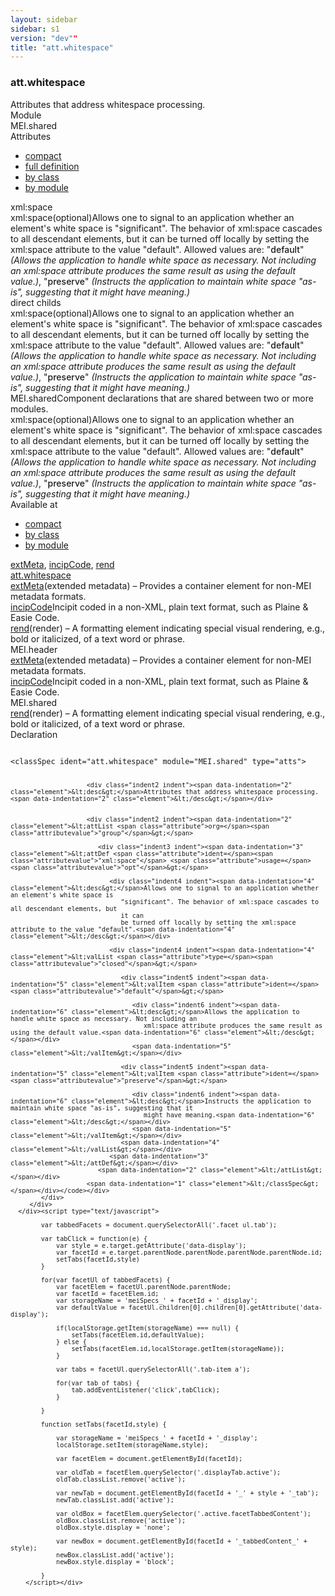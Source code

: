 ```yaml
---
layout: sidebar
sidebar: s1
version: "dev""
title: "att.whitespace"
---
```

<div class="specPage">
   <div class="attClassSpec">
      <h3 id="att.whitespace">att.whitespace</h3>
      <div class="specs">
         <div class="desc">Attributes that address whitespace processing.</div>
         <div class="facet module">
            <div class="label">Module</div>
            <div class="statement text">MEI.shared</div>
         </div>
         <div class="facet attributes" id="attributes">
            <div class="label">Attributes</div>
            <div class="statement classes list">
               <ul class="tab">
                  <li class="tab-item"><a data-display="compact" id="attributes_compact_tab" href="#attributes" class="displayTab active">compact</a></li>
                  <li class="tab-item"><a data-display="full" id="attributes_full_tab" href="#attributes" class="displayTab">full definition</a></li>
                  <li class="tab-item"><a data-display="class" id="attributes_class_tab" href="#attributes" class="displayTab">by class</a></li>
                  <li class="tab-item"><a data-display="module" id="attributes_module_tab" href="#attributes" class="displayTab">by module</a></li>
               </ul>
               <div id="attributes_tabbedContent_compact" class="facetTabbedContent compact active"><span class="ident attribute" title="Allows one to signal to an application whether an element's white space is &#34;significant&#34;. The behavior of xml:space cascades to all descendant elements, but it can be turned off locally by setting the xml:space attribute to the value &#34;default&#34;.">xml:space</span></div>
               <div id="attributes_tabbedContent_full" class="facetTabbedContent full">
                  <div class="attributeDef def" data-module="MEI.shared"><span class="ident attribute" title="Allows one to signal to an application whether an element's white space is &#34;significant&#34;. The behavior of xml:space cascades to all descendant elements, but it can be turned off locally by setting the xml:space attribute to the value &#34;default&#34;.">xml:space</span><span class="attributeUsage">(optional)</span><span class="attributeDesc desc">Allows one to signal to an application whether an element's white space is
                        "significant". The behavior of xml:space cascades to all descendant elements, but
                        it can
                        be turned off locally by setting the xml:space attribute to the value "default".</span><span class="attributeValues">
                        Allowed values are:
                        "<span style="font-weight: 500;">default</span>" <i>(Allows the application to handle white space as necessary. Not including an
                           xml:space attribute produces the same result as using the default value.)</i>,  "<span style="font-weight: 500;">preserve</span>" <i>(Instructs the application to maintain white space "as-is", suggesting that it
                           might have meaning.)</i></span></div>
               </div>
               <div id="attributes_tabbedContent_class" class="facetTabbedContent class">
                  <div class="classBox direct" title="direct childs">
                     <div class="classHeading"><label class="classLabel">direct childs</label><span class="classDesc"></span></div>
                     <div class="classContent">
                        <div class="attributeDef def" data-module="MEI.shared"><span class="ident attribute" title="Allows one to signal to an application whether an element's white space is &#34;significant&#34;. The behavior of xml:space cascades to all descendant elements, but it can be turned off locally by setting the xml:space attribute to the value &#34;default&#34;.">xml:space</span><span class="attributeUsage">(optional)</span><span class="attributeDesc desc">Allows one to signal to an application whether an element's white space is
                              "significant". The behavior of xml:space cascades to all descendant elements, but
                              it can
                              be turned off locally by setting the xml:space attribute to the value "default".</span><span class="attributeValues">
                              Allowed values are:
                              "<span style="font-weight: 500;">default</span>" <i>(Allows the application to handle white space as necessary. Not including an
                                 xml:space attribute produces the same result as using the default value.)</i>,  "<span style="font-weight: 500;">preserve</span>" <i>(Instructs the application to maintain white space "as-is", suggesting that it
                                 might have meaning.)</i></span></div>
                     </div>
                  </div>
               </div>
               <div id="attributes_tabbedContent_module" class="facetTabbedContent module">
                  <div class="classBox" title="MEI.shared">
                     <div class="classHeading"><label class="classLabel">MEI.shared</label><span class="classDesc">Component declarations that are shared between two or more modules.</span></div>
                     <div class="classContent">
                        <div class="attributeDef def" data-module="MEI.shared"><span class="ident attribute" title="Allows one to signal to an application whether an element's white space is &#34;significant&#34;. The behavior of xml:space cascades to all descendant elements, but it can be turned off locally by setting the xml:space attribute to the value &#34;default&#34;.">xml:space</span><span class="attributeUsage">(optional)</span><span class="attributeDesc desc">Allows one to signal to an application whether an element's white space is
                              "significant". The behavior of xml:space cascades to all descendant elements, but
                              it can
                              be turned off locally by setting the xml:space attribute to the value "default".</span><span class="attributeValues">
                              Allowed values are:
                              "<span style="font-weight: 500;">default</span>" <i>(Allows the application to handle white space as necessary. Not including an
                                 xml:space attribute produces the same result as using the default value.)</i>,  "<span style="font-weight: 500;">preserve</span>" <i>(Instructs the application to maintain white space "as-is", suggesting that it
                                 might have meaning.)</i></span></div>
                     </div>
                  </div>
               </div>
            </div>
         </div>
         <div class="facet availableAt" id="availableAt">
            <div class="label">Available at</div>
            <div class="statement classes list">
               <ul class="tab">
                  <li class="tab-item"><a data-display="compact" id="availableAt_compact_tab" href="#availableAt" class="displayTab active">compact</a></li>
                  <li class="tab-item"><a data-display="class" id="availableAt_class_tab" href="#availableAt" class="displayTab">by class</a></li>
                  <li class="tab-item"><a data-display="module" id="availableAt_module_tab" href="#availableAt" class="displayTab">by module</a></li>
               </ul>
               <div id="availableAt_tabbedContent_compact" class="facetTabbedContent compact active"><span class="ident element" title="(extended metadata) – Provides a container element for non-MEI metadata formats."><a class="link_odd_elementSpec" href="{{ site.baseurl }}/{{ page.version }}/elements/extmeta.html">extMeta</a></span>, <span class="ident element" title="Incipit coded in a non-XML, plain text format, such as Plaine &amp; Easie Code."><a class="link_odd_elementSpec" href="{{ site.baseurl }}/{{ page.version }}/elements/incipcode.html">incipCode</a></span>, <span class="ident element" title="(render) – A formatting element indicating special visual rendering, e.g., bold or italicized, of a text word or phrase."><a class="link_odd_elementSpec" href="{{ site.baseurl }}/{{ page.version }}/elements/rend.html">rend</a></span></div>
               <div id="availableAt_tabbedContent_class" class="facetTabbedContent class">
                  <div class="classBox" title="att.whitespace">
                     <div class="classHeading"><label class="classLabel"><a class="classLink" href="{{ site.baseurl }}/{{ page.version }}/attribute-classes/att.whitespace.html">att.whitespace</a></label><span class="classDesc"></span></div>
                     <div class="classContent">
                        <div class="elementRef" data-module="MEI.header"><a class="link_odd_elementSpec" href="{{ site.baseurl }}/{{ page.version }}/elements/extmeta.html">extMeta</a><span class="elementDesc">(extended metadata) – Provides a container element for non-MEI metadata formats.</span></div>
                        <div class="elementRef" data-module="MEI.header"><a class="link_odd_elementSpec" href="{{ site.baseurl }}/{{ page.version }}/elements/incipcode.html">incipCode</a><span class="elementDesc">Incipit coded in a non-XML, plain text format, such as Plaine &amp; Easie Code.</span></div>
                        <div class="elementRef" data-module="MEI.shared"><a class="link_odd_elementSpec" href="{{ site.baseurl }}/{{ page.version }}/elements/rend.html">rend</a><span class="elementDesc">(render) – A formatting element indicating special visual rendering, e.g., bold or
                              italicized, of a text word or phrase.</span></div>
                     </div>
                  </div>
               </div>
               <div id="availableAt_tabbedContent_module" class="facetTabbedContent module">
                  <div class="classBox" title="MEI.header">
                     <div class="classHeading"><label class="classLabel">MEI.header</label><span class="classDesc"></span></div>
                     <div class="classContent">
                        <div class="elementRef" data-module="MEI.header"><a class="link_odd_elementSpec" href="{{ site.baseurl }}/{{ page.version }}/elements/extmeta.html">extMeta</a><span class="elementDesc">(extended metadata) – Provides a container element for non-MEI metadata formats.</span></div>
                        <div class="elementRef" data-module="MEI.header"><a class="link_odd_elementSpec" href="{{ site.baseurl }}/{{ page.version }}/elements/incipcode.html">incipCode</a><span class="elementDesc">Incipit coded in a non-XML, plain text format, such as Plaine &amp; Easie Code.</span></div>
                     </div>
                  </div>
                  <div class="classBox" title="MEI.shared">
                     <div class="classHeading"><label class="classLabel">MEI.shared</label><span class="classDesc"></span></div>
                     <div class="classContent">
                        <div class="elementRef" data-module="MEI.shared"><a class="link_odd_elementSpec" href="{{ site.baseurl }}/{{ page.version }}/elements/rend.html">rend</a><span class="elementDesc">(render) – A formatting element indicating special visual rendering, e.g., bold or
                              italicized, of a text word or phrase.</span></div>
                     </div>
                  </div>
               </div>
            </div>
         </div>
         <div class="facet declaration">
            <div class="label">Declaration</div>
            <div class="statement declaration">
               <div class="code" xml:space="preserve" data-lang="ODD"><code>
                     <div class="indent1 indent"><span data-indentation="1" class="element">&lt;classSpec <span class="attribute">ident=</span><span class="attributevalue">"att.whitespace"</span> <span class="attribute">module=</span><span class="attributevalue">"MEI.shared"</span> <span class="attribute">type=</span><span class="attributevalue">"atts"</span>&gt;</span>
                        
                        <div class="indent2 indent"><span data-indentation="2" class="element">&lt;desc&gt;</span>Attributes that address whitespace processing.<span data-indentation="2" class="element">&lt;/desc&gt;</span></div>
                        
                        
                        <div class="indent2 indent"><span data-indentation="2" class="element">&lt;attList <span class="attribute">org=</span><span class="attributevalue">"group"</span>&gt;</span>
                           
                           <div class="indent3 indent"><span data-indentation="3" class="element">&lt;attDef <span class="attribute">ident=</span><span class="attributevalue">"xml:space"</span> <span class="attribute">usage=</span><span class="attributevalue">"opt"</span>&gt;</span>
                              
                              <div class="indent4 indent"><span data-indentation="4" class="element">&lt;desc&gt;</span>Allows one to signal to an application whether an element's white space is
                                 "significant". The behavior of xml:space cascades to all descendant elements, but
                                 it can
                                 be turned off locally by setting the xml:space attribute to the value "default".<span data-indentation="4" class="element">&lt;/desc&gt;</span></div>
                              
                              <div class="indent4 indent"><span data-indentation="4" class="element">&lt;valList <span class="attribute">type=</span><span class="attributevalue">"closed"</span>&gt;</span>
                                 
                                 <div class="indent5 indent"><span data-indentation="5" class="element">&lt;valItem <span class="attribute">ident=</span><span class="attributevalue">"default"</span>&gt;</span>
                                    
                                    <div class="indent6 indent"><span data-indentation="6" class="element">&lt;desc&gt;</span>Allows the application to handle white space as necessary. Not including an
                                       xml:space attribute produces the same result as using the default value.<span data-indentation="6" class="element">&lt;/desc&gt;</span></div>
                                    <span data-indentation="5" class="element">&lt;/valItem&gt;</span></div>
                                 
                                 <div class="indent5 indent"><span data-indentation="5" class="element">&lt;valItem <span class="attribute">ident=</span><span class="attributevalue">"preserve"</span>&gt;</span>
                                    
                                    <div class="indent6 indent"><span data-indentation="6" class="element">&lt;desc&gt;</span>Instructs the application to maintain white space "as-is", suggesting that it
                                       might have meaning.<span data-indentation="6" class="element">&lt;/desc&gt;</span></div>
                                    <span data-indentation="5" class="element">&lt;/valItem&gt;</span></div>
                                 <span data-indentation="4" class="element">&lt;/valList&gt;</span></div>
                              <span data-indentation="3" class="element">&lt;/attDef&gt;</span></div>
                           <span data-indentation="2" class="element">&lt;/attList&gt;</span></div>
                        <span data-indentation="1" class="element">&lt;/classSpec&gt;</span></div></code></div>
            </div>
         </div>
      </div><script type="text/javascript">
            
            var tabbedFacets = document.querySelectorAll('.facet ul.tab');
            
            var tabClick = function(e) {
                var style = e.target.getAttribute('data-display');
                var facetId = e.target.parentNode.parentNode.parentNode.parentNode.id;
                setTabs(facetId,style)
            }
            
            for(var facetUl of tabbedFacets) {
                var facetElem = facetUl.parentNode.parentNode;
                var facetId = facetElem.id;
                var storageName = 'meiSpecs_' + facetId + '_display';
                var defaultValue = facetUl.children[0].children[0].getAttribute('data-display');
                
                if(localStorage.getItem(storageName) === null) {
                    setTabs(facetElem.id,defaultValue);
                } else {
                    setTabs(facetElem.id,localStorage.getItem(storageName));
                }
                
                var tabs = facetUl.querySelectorAll('.tab-item a');
                
                for(var tab of tabs) {
                    tab.addEventListener('click',tabClick);
                }
                
            }
            
            function setTabs(facetId,style) {
                
                var storageName = 'meiSpecs_' + facetId + '_display';
                localStorage.setItem(storageName,style);
                
                var facetElem = document.getElementById(facetId);
                
                var oldTab = facetElem.querySelector('.displayTab.active');
                oldTab.classList.remove('active');
                
                var newTab = document.getElementById(facetId + '_' + style + '_tab');
                newTab.classList.add('active');
                
                var oldBox = facetElem.querySelector('.active.facetTabbedContent');
                oldBox.classList.remove('active');
                oldBox.style.display = 'none';
                
                var newBox = document.getElementById(facetId + '_tabbedContent_' + style);
                newBox.classList.add('active');
                newBox.style.display = 'block';
                
            }
        </script></div>
</div>